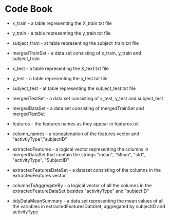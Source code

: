 # Code Book

* x_train - a table representing the X_train.txt file
* y_train - a table representing the y_train.txt file
* subject_train - at table representing the subject_train.txt file
* mergedTrainSet - a data set consisting of x_train, y_train and subject_train

* x_test - a table representing the X_text.txt file
* y_test - a table representing the y_test.txt file
* subject_test - at table representing the subject_test.txt file
* mergedTestSet - a data set consisting of x_test, y_test and subject_test

* mergedDataSet - a data set consisting of mergedTrainSet and mergedTestSet

* features - the features names as they appear in features.txt

* column_names - a concatenation of the features vector and "activtiyType","subjectID"

* extractedFeatures - a logical vector representing the columns in mergedDataSet that contain the strings "mean", "Mean", "std", "activityType", "SubjectID" 

* extractedFeaturesDataSet - a dataset consisting of the columns in the extractedFeatures vector

* columnsToAggregateBy - a logical vector of all the columns in the extractedFeatureDataSet besides "activityType" and "subjectID"

* tidyDataMeanSummary - a data set representing the mean values of all the variables in extractedFeaturesDataSet, aggregated by subjectID and activityType
